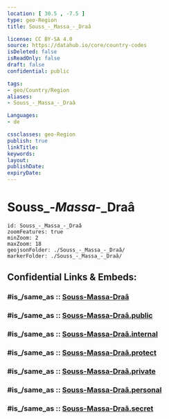 ```yaml
---
location: [ 30.5 , -7.5 ] 
type: geo-Region
title: Souss_-_Massa_-_Draâ

license: CC BY-SA 4.0
source: https://datahub.io/core/country-codes
isDeleted: false
isReadOnly: false
draft: false
confidential: public

tags:
- geo/Country/Region
aliases:
- Souss_-_Massa_-_Draâ

Languages:
- de

cssclasses: geo-Region
publish: true
linkTitle: 
keywords: 
layout: 
publishDate: 
expiryDate: 
---
```


# Souss_-_Massa_-_Draâ

```leaflet
id: Souss_-_Massa_-_Draâ
zoomFeatures: true 
minZoom: 2 
maxZoom: 18
geojsonFolder: ./Souss_-_Massa_-_Draâ/
markerFolder: ./Souss_-_Massa_-_Draâ/
```


## Confidential Links & Embeds: 

### #is_/same_as :: [Souss-Massa-Draâ](/_Standards/Earth/Continent/Africa/Africa~North/Morocco/Regions~Morocco/Souss-Massa-Draâ.md) 

### #is_/same_as :: [Souss-Massa-Draâ.public](/_public/Earth/Continent/Africa/Africa~North/Morocco/Regions~Morocco/Souss-Massa-Draâ.public.md) 

### #is_/same_as :: [Souss-Massa-Draâ.internal](/_internal/Earth/Continent/Africa/Africa~North/Morocco/Regions~Morocco/Souss-Massa-Draâ.internal.md) 

### #is_/same_as :: [Souss-Massa-Draâ.protect](/_protect/Earth/Continent/Africa/Africa~North/Morocco/Regions~Morocco/Souss-Massa-Draâ.protect.md) 

### #is_/same_as :: [Souss-Massa-Draâ.private](/_private/Earth/Continent/Africa/Africa~North/Morocco/Regions~Morocco/Souss-Massa-Draâ.private.md) 

### #is_/same_as :: [Souss-Massa-Draâ.personal](/_personal/Earth/Continent/Africa/Africa~North/Morocco/Regions~Morocco/Souss-Massa-Draâ.personal.md) 

### #is_/same_as :: [Souss-Massa-Draâ.secret](/_secret/Earth/Continent/Africa/Africa~North/Morocco/Regions~Morocco/Souss-Massa-Draâ.secret.md)

